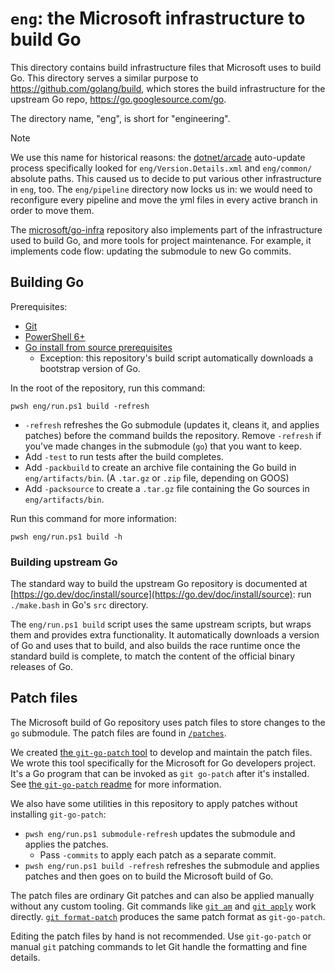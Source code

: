 # `eng`: the Microsoft infrastructure to build Go

This directory contains build infrastructure files that Microsoft uses to build
Go. This directory serves a similar purpose to https://github.com/golang/build,
which stores the build infrastructure for the upstream Go repo,
https://go.googlesource.com/go.

The directory name, "eng", is short for "engineering".

> [!NOTE]
> We use this name for historical reasons: the
> [dotnet/arcade](https://github.com/dotnet/arcade) auto-update process
> specifically looked for `eng/Version.Details.xml` and `eng/common/` absolute
> paths. This caused us to decide to put various other infrastructure in `eng`,
> too. The `eng/pipeline` directory now locks us in: we would need to
> reconfigure every pipeline and move the yml files in every active branch in
> order to move them.

The [microsoft/go-infra](https://github.com/microsoft/go-infra) repository also
implements part of the infrastructure used to build Go, and more tools for
project maintenance. For example, it implements code flow: updating the
submodule to new Go commits.

## Building Go

Prerequisites:

* [Git](https://git-scm.com/downloads)
* [PowerShell 6+](https://docs.microsoft.com/en-us/powershell/scripting/install/installing-powershell)
* [Go install from source prerequisites](https://go.dev/doc/install/source)
  * Exception: this repository's build script automatically downloads a
    bootstrap version of Go.

In the root of the repository, run this command:

```pwsh
pwsh eng/run.ps1 build -refresh
```

* `-refresh` refreshes the Go submodule (updates it, cleans it, and applies
  patches) before the command builds the repository. Remove `-refresh` if you've
  made changes in the submodule (`go`) that you want to keep.
* Add `-test` to run tests after the build completes.
* Add `-packbuild` to create an archive file containing the Go build in
  `eng/artifacts/bin`. (A `.tar.gz` or `.zip` file, depending on GOOS)
* Add `-packsource` to create a `.tar.gz` file containing the Go sources in
  `eng/artifacts/bin`.

Run this command for more information:

```
pwsh eng/run.ps1 build -h
```

### Building upstream Go
The standard way to build the upstream Go repository is documented at
[https://go.dev/doc/install/source](https://go.dev/doc/install/source): run
`./make.bash` in Go's `src` directory.

The `eng/run.ps1 build` script uses the same upstream scripts, but wraps them
and provides extra functionality. It automatically downloads a version of Go and
uses that to build, and also builds the race runtime once the standard build is
complete, to match the content of the official binary releases of Go.

## Patch files

The Microsoft build of Go repository uses patch files to store changes to the `go`
submodule. The patch files are found in [`/patches`](/patches).

We created [the `git-go-patch` tool][git-go-patch] to develop and maintain the
patch files. We wrote this tool specifically for the Microsoft for Go developers project.
It's a Go program that can be invoked as `git go-patch` after it's installed. See
[the `git-go-patch` readme][git-go-patch] for more information.

We also have some utilities in this repository to apply patches without
installing `git-go-patch`:

* `pwsh eng/run.ps1 submodule-refresh` updates the submodule and applies the
  patches.
  * Pass `-commits` to apply each patch as a separate commit.
* `pwsh eng/run.ps1 build -refresh` refreshes the submodule and applies patches
  and then goes on to build the Microsoft build of Go.

The patch files are ordinary Git patches and can also be applied manually
without any custom tooling. Git commands like [`git
am`](https://git-scm.com/docs/git-am) and [`git
apply`](https://git-scm.com/docs/git-apply) work directly. [`git
format-patch`](https://git-scm.com/docs/git-format-patch) produces the same
patch format as `git-go-patch`.

Editing the patch files by hand is not recommended. Use `git-go-patch` or manual
`git` patching commands to let Git handle the formatting and fine details.

[git-go-patch]: https://github.com/microsoft/go-infra/tree/main/cmd/git-go-patch
